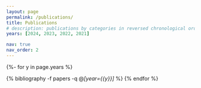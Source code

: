 ```yaml
---
layout: page
permalink: /publications/
title: Publications
# description: publications by categories in reversed chronological order. generated by jekyll-scholar.
years: [2024, 2023, 2022, 2021]

nav: true
nav_order: 2
---
```

<!-- _pages/publications.md -->
<div class="publications">

{%- for y in page.years %}
  <!-- <h2 class="year">{{y}}</h2> -->
  {% bibliography -f papers -q @*[year={{y}}]* %}
{% endfor %}

</div>
